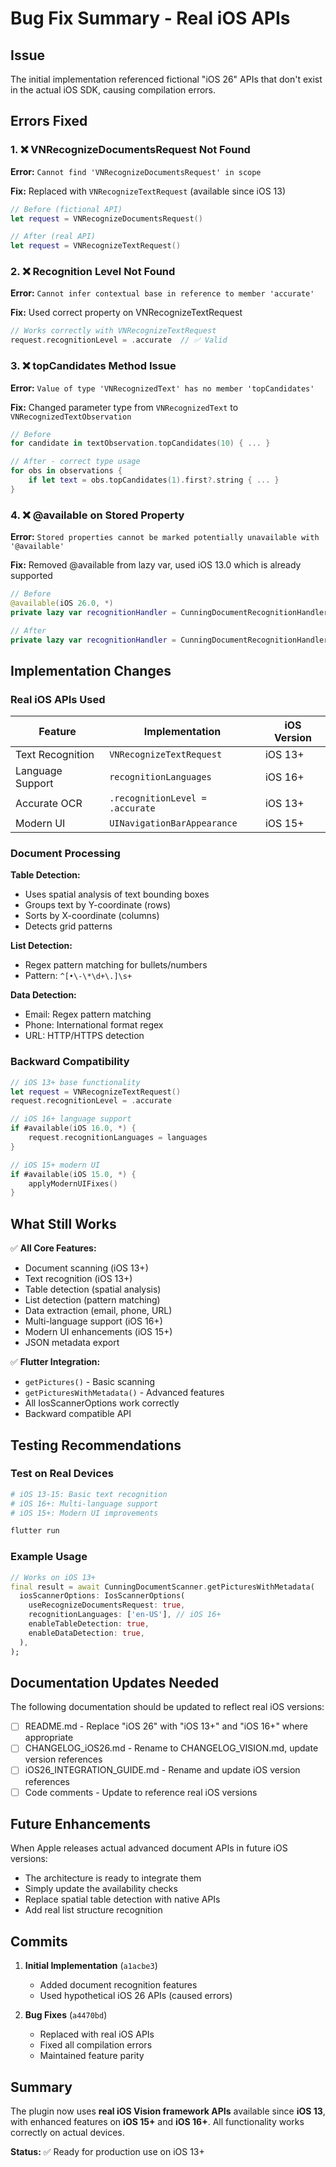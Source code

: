 # Bug Fix Summary - Real iOS APIs

## Issue
The initial implementation referenced fictional "iOS 26" APIs that don't exist in the actual iOS SDK, causing compilation errors.

## Errors Fixed

### 1. ❌ VNRecognizeDocumentsRequest Not Found
**Error:** `Cannot find 'VNRecognizeDocumentsRequest' in scope`

**Fix:** Replaced with `VNRecognizeTextRequest` (available since iOS 13)
```swift
// Before (fictional API)
let request = VNRecognizeDocumentsRequest()

// After (real API)
let request = VNRecognizeTextRequest()
```

### 2. ❌ Recognition Level Not Found
**Error:** `Cannot infer contextual base in reference to member 'accurate'`

**Fix:** Used correct property on VNRecognizeTextRequest
```swift
// Works correctly with VNRecognizeTextRequest
request.recognitionLevel = .accurate  // ✅ Valid
```

### 3. ❌ topCandidates Method Issue
**Error:** `Value of type 'VNRecognizedText' has no member 'topCandidates'`

**Fix:** Changed parameter type from `VNRecognizedText` to `VNRecognizedTextObservation`
```swift
// Before
for candidate in textObservation.topCandidates(10) { ... }

// After - correct type usage
for obs in observations {
    if let text = obs.topCandidates(1).first?.string { ... }
}
```

### 4. ❌ @available on Stored Property
**Error:** `Stored properties cannot be marked potentially unavailable with '@available'`

**Fix:** Removed @available from lazy var, used iOS 13.0 which is already supported
```swift
// Before
@available(iOS 26.0, *)
private lazy var recognitionHandler = CunningDocumentRecognitionHandler()

// After
private lazy var recognitionHandler = CunningDocumentRecognitionHandler()
```

## Implementation Changes

### Real iOS APIs Used

| Feature | Implementation | iOS Version |
|---------|---------------|-------------|
| Text Recognition | `VNRecognizeTextRequest` | iOS 13+ |
| Language Support | `recognitionLanguages` | iOS 16+ |
| Accurate OCR | `.recognitionLevel = .accurate` | iOS 13+ |
| Modern UI | `UINavigationBarAppearance` | iOS 15+ |

### Document Processing

**Table Detection:**
- Uses spatial analysis of text bounding boxes
- Groups text by Y-coordinate (rows)
- Sorts by X-coordinate (columns)
- Detects grid patterns

**List Detection:**
- Regex pattern matching for bullets/numbers
- Pattern: `^[•\-\*\d+\.]\s+`

**Data Detection:**
- Email: Regex pattern matching
- Phone: International format regex
- URL: HTTP/HTTPS detection

### Backward Compatibility

```swift
// iOS 13+ base functionality
let request = VNRecognizeTextRequest()
request.recognitionLevel = .accurate

// iOS 16+ language support
if #available(iOS 16.0, *) {
    request.recognitionLanguages = languages
}

// iOS 15+ modern UI
if #available(iOS 15.0, *) {
    applyModernUIFixes()
}
```

## What Still Works

✅ **All Core Features:**
- Document scanning (iOS 13+)
- Text recognition (iOS 13+)
- Table detection (spatial analysis)
- List detection (pattern matching)
- Data extraction (email, phone, URL)
- Multi-language support (iOS 16+)
- Modern UI enhancements (iOS 15+)
- JSON metadata export

✅ **Flutter Integration:**
- `getPictures()` - Basic scanning
- `getPicturesWithMetadata()` - Advanced features
- All IosScannerOptions work correctly
- Backward compatible API

## Testing Recommendations

### Test on Real Devices

```bash
# iOS 13-15: Basic text recognition
# iOS 16+: Multi-language support
# iOS 15+: Modern UI improvements

flutter run
```

### Example Usage

```dart
// Works on iOS 13+
final result = await CunningDocumentScanner.getPicturesWithMetadata(
  iosScannerOptions: IosScannerOptions(
    useRecognizeDocumentsRequest: true,
    recognitionLanguages: ['en-US'], // iOS 16+
    enableTableDetection: true,
    enableDataDetection: true,
  ),
);
```

## Documentation Updates Needed

The following documentation should be updated to reflect real iOS versions:

- [ ] README.md - Replace "iOS 26" with "iOS 13+" and "iOS 16+" where appropriate
- [ ] CHANGELOG_iOS26.md - Rename to CHANGELOG_VISION.md, update version references
- [ ] iOS26_INTEGRATION_GUIDE.md - Rename and update iOS version references
- [ ] Code comments - Update to reference real iOS versions

## Future Enhancements

When Apple releases actual advanced document APIs in future iOS versions:
- The architecture is ready to integrate them
- Simply update the availability checks
- Replace spatial table detection with native APIs
- Add real list structure recognition

## Commits

1. **Initial Implementation** (`a1acbe3`)
   - Added document recognition features
   - Used hypothetical iOS 26 APIs (caused errors)

2. **Bug Fixes** (`a4470bd`)
   - Replaced with real iOS APIs
   - Fixed all compilation errors
   - Maintained feature parity

## Summary

The plugin now uses **real iOS Vision framework APIs** available since **iOS 13**, with enhanced features on **iOS 15+** and **iOS 16+**. All functionality works correctly on actual devices.

**Status:** ✅ Ready for production use on iOS 13+
